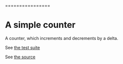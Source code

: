 ================

A simple counter
=================

A counter, which increments and decrements by a delta.

See [the test suite](http://mozilla-appmaker.github.io/component-counter/)

See [the source](http://mozilla-appmaker.github.io/component-counter/component.html)

